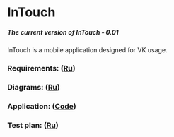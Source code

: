 # InTouch
##### The current version of InTouch - 0.01
InTouch is a mobile application designed for VK usage.
### Requirements: ([Ru](/Documents/Requirements/Requirements%20Document.md))
### Diagrams: ([Ru](/Documents/Diagrams/README.md))
### Application: ([Code](/Code/app/src/main/java/com/servilat/intouch))
### Test plan: ([Ru](/Testing/TestPlan.md))
